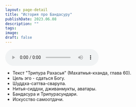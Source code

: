 ```yaml
---
layout: page-detail
title: "История про Бандасуру"
publishDate: 2023.06.08
description: ""
tags:
image:
draft: false
---
```


<audio title="2023.06.08 - История про Бандасуру.mp3" src="https://filer-api.advayta.org/v1.0/public/files/75267" controls=""></audio>

* Текст "Трипура Рахасья" (Махатмья-кханда, глава 60).
* Цель эго - сдаться Богу.
* Шуддха-саттва-сварупа.
* Нитья-сиддхи, дживанмукты, аватары.
* Бандасура и Трипурасундари.
* Искусство самоотдачи.

  
